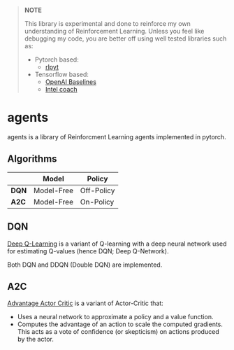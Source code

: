 > **NOTE**
>
> This library is experimental and done to reinforce my own understanding of Reinforcement Learning. Unless you feel like debugging my code, you are better off using well tested libraries such as:
> - Pytorch based:
>   - [rlpyt][3]
> - Tensorflow based:
>   - [OpenAI Baselines][4]
>   - [Intel coach][5]

# agents

agents is a library of Reinforcment Learning agents implemented in pytorch.

## Algorithms

|         | Model      | Policy     |
|---------|------------|------------|
| **DQN** | Model-Free | Off-Policy |
| **A2C** | Model-Free | On-Policy  |

## DQN

[Deep Q-Learning][1] is a variant of Q-learning with a deep neural network used for estimating Q-values (hence DQN; Deep Q-Network).

Both DQN and DDQN (Double DQN) are implemented.

## A2C

[Advantage Actor Critic][2] is a variant of Actor-Critic that:
- Uses a neural network to approximate a policy and a value function.
- Computes the advantage of an action to scale the computed gradients. This acts as a vote of confidence (or skepticism) on actions produced by the actor.

[1]: https://en.wikipedia.org/wiki/Q-learning#Deep_Q-learning
[2]: https://hackernoon.com/intuitive-rl-intro-to-advantage-actor-critic-a2c-4ff545978752
[3]: https://github.com/astooke/rlpyt
[4]: https://github.com/openai/baselines
[5]: https://github.com/NervanaSystems/coach
